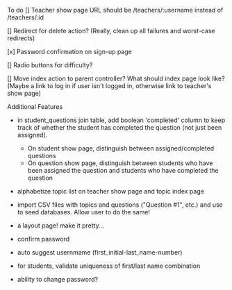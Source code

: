 To do
[] Teacher show page URL should be /teachers/:username instead of /teachers/:id

[] Redirect for delete action? (Really, clean up all failures and worst-case redirects)

[x] Password confirmation on sign-up page

[] Radio buttons for difficulty?

[] Move index action to parent controller? What should index page look like? (Maybe a link to log in if user isn't logged in, otherwise link to teacher's show page)

Additional Features
- in student_questions join table, add boolean 'completed' column to keep track of whether the student has completed the question (not just been assigned).
    * On student show page, distinguish between assigned/completed questions
    * On question show page, distinguish between students who have been assigned the question and students who have completed the question

- alphabetize topic list on teacher show page and topic index page

- import CSV files with topics and questions ("Question #1", etc.) and use to seed databases. Allow user to do the same!

- a layout page! make it pretty...

- confirm password 

- auto suggest usernmame (first_initial-last_name-number)

- for students, validate uniqueness of first/last name combination

- ability to change password?

